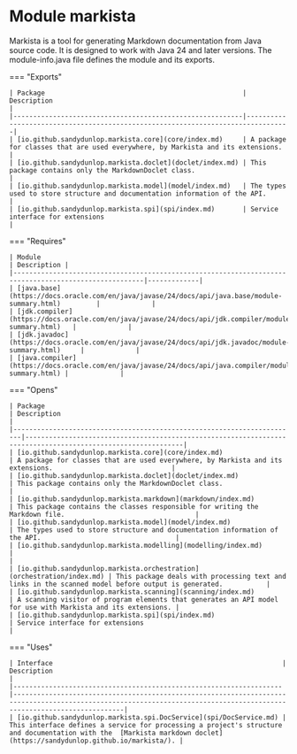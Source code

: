 # Module markista


Markista is a tool for generating Markdown documentation from Java source code.
It is designed to work with Java 24 and later versions.
The module-info.java file defines the module and its exports.

=== "Exports"

    | Package                                                  | Description                                                                     |
    |----------------------------------------------------------|---------------------------------------------------------------------------------|
    | [io.github.sandydunlop.markista.core](core/index.md)     | A package for classes that are used everywhere, by Markista and its extensions. |
    | [io.github.sandydunlop.markista.doclet](doclet/index.md) | This package contains only the MarkdownDoclet class.                            |
    | [io.github.sandydunlop.markista.model](model/index.md)   | The types used to store structure and documentation information of the API.     |
    | [io.github.sandydunlop.markista.spi](spi/index.md)       | Service interface for extensions                                                |


=== "Requires"

    | Module                                                                                                | Description |
    |-------------------------------------------------------------------------------------------------------|-------------|
    | [java.base](https://docs.oracle.com/en/java/javase/24/docs/api/java.base/module-summary.html)         |             |
    | [jdk.compiler](https://docs.oracle.com/en/java/javase/24/docs/api/jdk.compiler/module-summary.html)   |             |
    | [jdk.javadoc](https://docs.oracle.com/en/java/javase/24/docs/api/jdk.javadoc/module-summary.html)     |             |
    | [java.compiler](https://docs.oracle.com/en/java/javase/24/docs/api/java.compiler/module-summary.html) |             |


=== "Opens"

    | Package                                                                | Description                                                                                                  |
    |------------------------------------------------------------------------|--------------------------------------------------------------------------------------------------------------|
    | [io.github.sandydunlop.markista.core](core/index.md)                   | A package for classes that are used everywhere, by Markista and its extensions.                              |
    | [io.github.sandydunlop.markista.doclet](doclet/index.md)               | This package contains only the MarkdownDoclet class.                                                         |
    | [io.github.sandydunlop.markista.markdown](markdown/index.md)           | This package contains the classes responsible for writing the Markdown file.                                 |
    | [io.github.sandydunlop.markista.model](model/index.md)                 | The types used to store structure and documentation information of the API.                                  |
    | [io.github.sandydunlop.markista.modelling](modelling/index.md)         |                                                                                                              |
    | [io.github.sandydunlop.markista.orchestration](orchestration/index.md) | This package deals with processing text and links in the scanned model before output is generated.           |
    | [io.github.sandydunlop.markista.scanning](scanning/index.md)           | A scanning visitor of program elements that generates an API model for use with Markista and its extensions. |
    | [io.github.sandydunlop.markista.spi](spi/index.md)                     | Service interface for extensions                                                                             |


=== "Uses"

    | Interface                                                          | Description                                                                                                                                                            |
    |--------------------------------------------------------------------|------------------------------------------------------------------------------------------------------------------------------------------------------------------------|
    | [io.github.sandydunlop.markista.spi.DocService](spi/DocService.md) | This interface defines a service for processing a project's structure and documentation with the  [Markista markdown doclet](https://sandydunlop.github.io/markista/). |


